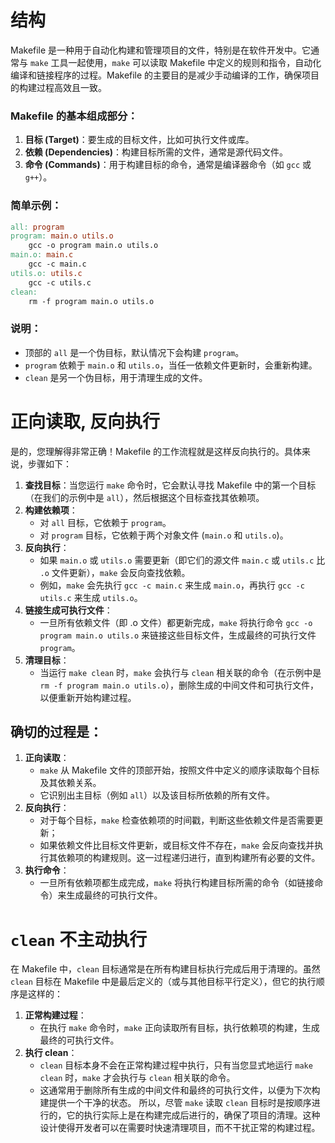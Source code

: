 # 结构
Makefile 是一种用于自动化构建和管理项目的文件，特别是在软件开发中。它通常与 `make` 工具一起使用，`make` 可以读取 Makefile 中定义的规则和指令，自动化编译和链接程序的过程。Makefile 的主要目的是减少手动编译的工作，确保项目的构建过程高效且一致。
### Makefile 的基本组成部分：
1. **目标 (Target)**：要生成的目标文件，比如可执行文件或库。
2. **依赖 (Dependencies)**：构建目标所需的文件，通常是源代码文件。
3. **命令 (Commands)**：用于构建目标的命令，通常是编译器命令（如 `gcc` 或 `g++`）。
### 简单示例：
```makefile
all: program
program: main.o utils.o
    gcc -o program main.o utils.o
main.o: main.c
    gcc -c main.c
utils.o: utils.c
    gcc -c utils.c
clean:
    rm -f program main.o utils.o
```
### 说明：
- 顶部的 `all` 是一个伪目标，默认情况下会构建 `program`。
- `program` 依赖于 `main.o` 和 `utils.o`，当任一依赖文件更新时，会重新构建。
- `clean` 是另一个伪目标，用于清理生成的文件。
# 正向读取, 反向执行
是的，您理解得非常正确！Makefile 的工作流程就是这样反向执行的。具体来说，步骤如下：
1. **查找目标**：当您运行 `make` 命令时，它会默认寻找 Makefile 中的第一个目标（在我们的示例中是 `all`），然后根据这个目标查找其依赖项。
2. **构建依赖项**：
   - 对 `all` 目标，它依赖于 `program`。
   - 对 `program` 目标，它依赖于两个对象文件 (`main.o` 和 `utils.o`)。
3. **反向执行**：
   - 如果 `main.o` 或 `utils.o` 需要更新（即它们的源文件 `main.c` 或 `utils.c` 比 `.o` 文件更新），`make` 会反向查找依赖。
   - 例如，`make` 会先执行 `gcc -c main.c` 来生成 `main.o`，再执行 `gcc -c utils.c` 来生成 `utils.o`。
4. **链接生成可执行文件**：
   - 一旦所有依赖文件（即 .o 文件）都更新完成，`make` 将执行命令 `gcc -o program main.o utils.o` 来链接这些目标文件，生成最终的可执行文件 `program`。
5. **清理目标**：
   - 当运行 `make clean` 时，`make` 会执行与 `clean` 相关联的命令（在示例中是 `rm -f program main.o utils.o`），删除生成的中间文件和可执行文件，以便重新开始构建过程。
## 确切的过程是：
1. **正向读取**：
   - `make` 从 Makefile 文件的顶部开始，按照文件中定义的顺序读取每个目标及其依赖关系。
   - 它识别出主目标（例如 `all`）以及该目标所依赖的所有文件。
2. **反向执行**：
   - 对于每个目标，`make` 检查依赖项的时间戳，判断这些依赖文件是否需要更新；
   - 如果依赖文件比目标文件更新，或目标文件不存在，`make` 会反向查找并执行其依赖项的构建规则。这一过程递归进行，直到构建所有必要的文件。
3. **执行命令**：
   - 一旦所有依赖项都生成完成，`make` 将执行构建目标所需的命令（如链接命令）来生成最终的可执行文件。
# `clean` 不主动执行
在 Makefile 中，`clean` 目标通常是在所有构建目标执行完成后用于清理的。虽然 `clean` 目标在 Makefile 中是最后定义的（或与其他目标平行定义），但它的执行顺序是这样的：
1. **正常构建过程**：
   - 在执行 `make` 命令时，`make` 正向读取所有目标，执行依赖项的构建，生成最终的可执行文件。
2. **执行 clean**：
   - `clean` 目标本身不会在正常构建过程中执行，只有当您显式地运行 `make clean` 时，`make` 才会执行与 `clean` 相关联的命令。
   - 这通常用于删除所有生成的中间文件和最终的可执行文件，以便为下次构建提供一个干净的状态。
所以，尽管 `make` 读取 `clean` 目标时是按顺序进行的，它的执行实际上是在构建完成后进行的，确保了项目的清理。这种设计使得开发者可以在需要时快速清理项目，而不干扰正常的构建过程。

